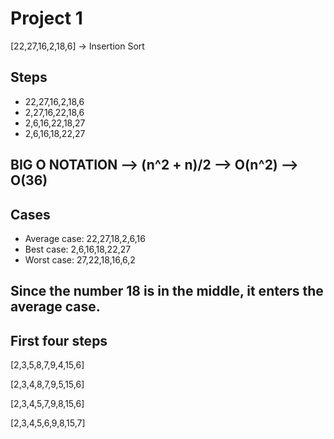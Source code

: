 # Project 1

[22,27,16,2,18,6] -> Insertion Sort
## Steps
- 22,27,16,2,18,6 
- 2,27,16,22,18,6 
- 2,6,16,22,18,27 
- 2,6,16,18,22,27

## BIG O NOTATION --> (n^2 + n)/2 --> O(n^2) --> O(36) 

## Cases
- Average case: 22,27,18,2,6,16 
- Best case: 2,6,16,18,22,27
- Worst case: 27,22,18,16,6,2
## Since the number 18 is in the middle, it enters the average case.
## First four steps

[2,3,5,8,7,9,4,15,6]

[2,3,4,8,7,9,5,15,6]

[2,3,4,5,7,9,8,15,6]

[2,3,4,5,6,9,8,15,7]


